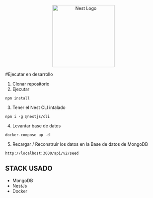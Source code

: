 <p align="center">
  <a href="http://nestjs.com/" target="blank"><img src="https://nestjs.com/img/logo-small.svg" width="200" alt="Nest Logo" /></a>
</p>

[circleci-image]: https://img.shields.io/circleci/build/github/nestjs/nest/master?token=abc123def456
[circleci-url]: https://circleci.com/gh/nestjs/nest


#Ejecutar en desarrollo

1. Clonar repositorio
2. Ejecutar

```
npm install
```
3. Tener el Nest CLI intalado
 ```
npm i -g @nestjs/cli
```
4. Levantar base de datos

```
docker-compose up -d
```
5. Recargar / Reconstruir los datos en la Base de datos de MongoDB
```
http://localhost:3000/api/v2/seed
```
 
## STACK USADO

* MongoDB
* NestJs
* Docker
